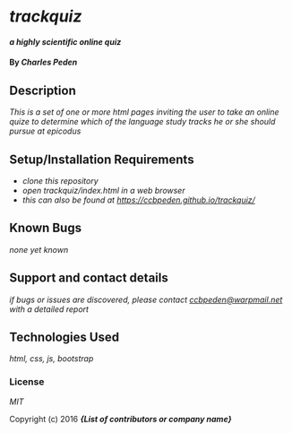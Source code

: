 # _trackquiz_

#### _a highly scientific online quiz_

#### By _**Charles Peden**_

## Description

_This is a set of one or more html pages inviting the user to take an online quize to determine which of the language study tracks he or she should pursue at epicodus_

## Setup/Installation Requirements

* _clone this repository_
* _open trackquiz/index.html in a web browser_
* _this can also be found at https://ccbpeden.github.io/trackquiz/_

## Known Bugs

_none yet known_

## Support and contact details

_if bugs or issues are discovered, please contact ccbpeden@warpmail.net with a detailed report_

## Technologies Used

_html, css, js, bootstrap_

### License

*MIT*

Copyright (c) 2016 **_{List of contributors or company name}_**
